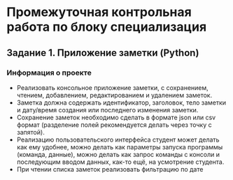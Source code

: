 # Промежуточная контрольная работа по блоку специализация

## Задание 1. Приложение заметки (Python)
### Информация о проекте

* Реализовать консольное приложение заметки, с сохранением, чтением,
добавлением, редактированием и удалением заметок. 
* Заметка должна
содержать идентификатор, заголовок, тело заметки и дату/время создания или
последнего изменения заметки. 
* Сохранение заметок необходимо сделать в
формате json или csv формат (разделение полей рекомендуется делать через
точку с запятой). 
* Реализацию пользовательского интерфейса студент может
делать как ему удобнее, можно делать как параметры запуска программы
(команда, данные), можно делать как запрос команды с консоли и
последующим вводом данных, как-то ещё, на усмотрение студента.
* При чтении списка заметок реализовать фильтрацию по дате